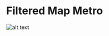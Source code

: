 # Filtered Map Metro

![alt text](https://raw.githubusercontent.com/username/projectname/branch/path/to/img.png)
